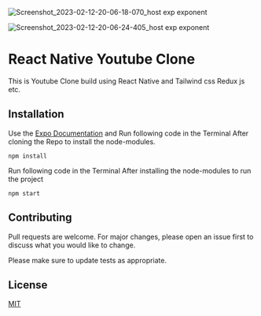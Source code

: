 ![Screenshot_2023-02-12-20-06-18-070_host exp exponent](https://user-images.githubusercontent.com/81770608/218318285-09e78975-d074-4c6c-a986-67cf0943f2a5.jpg)


![Screenshot_2023-02-12-20-06-24-405_host exp exponent](https://user-images.githubusercontent.com/81770608/218318226-ec90e7d6-ffd3-465a-8f35-864f7fe32de4.jpg)

# React Native Youtube Clone

This is Youtube Clone build using React Native and Tailwind css Redux js etc.

## Installation

Use the [Expo Documentation](https://docs.expo.dev/) and Run following code in the Terminal After cloning the Repo to install the node-modules.

```
npm install
```




Run following code in the Terminal After installing the node-modules to run the project

```
npm start
```



## Contributing

Pull requests are welcome. For major changes, please open an issue first
to discuss what you would like to change.

Please make sure to update tests as appropriate.


## License

[MIT](https://choosealicense.com/licenses/mit/)
